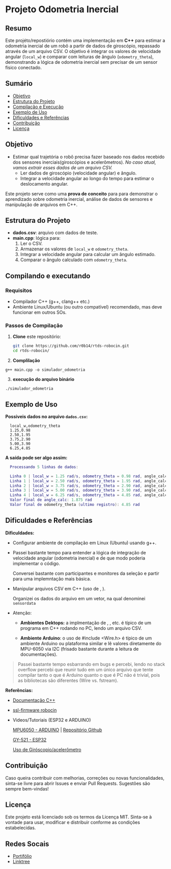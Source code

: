 # Projeto Odometria Inercial

## Resumo
Este projéto/repostiório contém uma implementação em **C++** para estimar a odometria inercial de um robô a partir de dados de giroscópio, repassado através de um arquivo CSV. O objetivo é integrar os valores de velocidade angular (`local_w`) e comparar com leituras de ângulo (`odometry_theta`), demonstrando a lógica de odometria inercial sem precisar de um sensor físico conectado.


## Sumário

- [Objetivo](#objetivo)
- [Estrutura do Projeto](#estrutura-do-projeto)
- [Compilação e Execução](#compilando-e-executando)
- [Exemplo de Uso](#exemplo-de-uso)
- [Dificuldades e Referências](#dificuldades-e-referências)
- [Contribuição](#contribuição)
- [Licença](#licença)

## Objetivo

- Estimar qual trajetória o robô precisa fazer baseado nos dados recebido dos sensores inerciais(giroscópios e acelerômetros). *No caso atual, vamos extrair esses dados de um arquivo CSV.*
  - Ler dados de giroscópio (velocidade angular) e ângulo.
  - Integrar a velocidade angular ao longo do tempo para estimar o deslocamento angular.

Este projeto serve como uma **prova de conceito** para para demonstrar o aprendizado sobre odometria inercial, análise de dados de sensores e manipulação de arquivos em C++.

## Estrutura do Projeto

- **dados.csv**: arquivo com dados de teste.  
- **main.cpp**: lógica para:
  1. Ler o CSV.
  2. Armazenar os valores de `local_w` e `odometry_theta`.
  3. Integrar a velocidade angular para calcular um ângulo estimado.
  4. Comparar o ângulo calculado com `odometry_theta`.

## Compilando e executando

### Requisitos

- Compilador C++ (g++, clang++ etc.)  
- Ambiente Linux/Ubuntu (ou outro compatível) recomendado, mas deve funcionar em outros SOs.

### Passos de Compilação

1. **Clone** este repositório:
   ```bash
   git clone https://github.com/r0b14/rtds-robocin.git 
   cd rtds-robocin/
   ```
2. **Complilação**

  `g++ main.cpp -o simulador_odometria`

3. **execução do arquivo binário**

  `./simulador_odometria`

## Exemplo de Uso

**Possiveis dados no arquivo `dados.csv`:**

  ```csv
    local_w,odometry_theta
    1.25,0.98
    2.50,1.95
    3.75,2.90
    5.00,3.90
    6.25,4.85
  ```

**A saída pode ser algo assim:**

  ```lua
    Processando 5 linhas de dados:

    Linha 0 | local_w = 1.25 rad/s, odometry_theta = 0.98 rad, angle_calc (integrado) = 0.125 rad
    Linha 1 | local_w = 2.50 rad/s, odometry_theta = 1.95 rad, angle_calc (integrado) = 0.375 rad
    Linha 2 | local_w = 3.75 rad/s, odometry_theta = 2.90 rad, angle_calc (integrado) = 0.750 rad
    Linha 3 | local_w = 5.00 rad/s, odometry_theta = 3.90 rad, angle_calc (integrado) = 1.250 rad
    Linha 4 | local_w = 6.25 rad/s, odometry_theta = 4.85 rad, angle_calc (integrado) = 1.875 rad
    Valor final de angle_calc: 1.875 rad
    Valor final de odometry_theta (ultimo registro): 4.85 rad
  ```

## Dificuldades e Referências

**Dificuldades:**

- Configurar ambiente de compilação em Linux (Ubuntu) usando g++.

- Passei bastante tempo para entender a lógica de integração de velocidade angular (odometria inercial) e de que modo poderia implementar o código.

    Conversei bastante com participantes e monitores da seleção e partir para uma implemntação mais básica.


- Manipular arquivos CSV em C++ (uso de <fstream>, <sstream>).

    Organizei os dados do arquivo em um vetor, na qual denominei `sensordata` 

- Atenção:

  - **Ambientes Dektops:** a implmentação de <fstream>, <iostream>, etc. é típico de um programa em C++ rodando no PC, lendo um arquivo CSV.

  - **Ambiente Arduino**: o uso de #include <Wire.h> é típico de um ambiente Arduino ou plataforma similar e lê valores diretamente do MPU-6050 via I2C (frisado bastante durante a leitura de documentações).


> Passei bastante tempo esbarrando em bugs e percebi, lendo no stack overflow percebi que reunir tudo em um único arquivo que tente compilar tanto o que é Arduino quanto o que é PC não é trivial, pois as bibliotecas são diferentes (Wire vs. fstream).

**Referências:**

- [Documentação C++](https://en.cppreference.com/w/)

- [ssl-firmware robocin](https://github.com/robocin/ssl-firmware/wiki)

- Videos/Tutoriais (ESP32 e ARDUINO)

  [MPU6050 - ARDUINO](https://www.youtube.com/watch?v=zkdMM4jqtF0) | [Repositório Github](https://github.com/Hykudoru/MPU6050-Gyro-Motion-Tracking)

  [GY-521 - ESP32](https://www.youtube.com/watch?v=VEU_fLbrySo)

  [Uso de Giróscopio/acelerômetro](https://www.youtube.com/watch?v=o-ekkWT5C98)

## Contribuição

Caso queira contribuir com melhorias, correções ou novas funcionalidades, sinta-se livre para abrir Issues e enviar Pull Requests.
Sugestões são sempre bem-vindas!


## Licença

Este projeto está licenciado sob os termos da Licença MIT. Sinta-se à vontade para usar, modificar e distribuir conforme as condições estabelecidas.

## Redes Socais

- [Portifólio](https://sites.google.com/cin.ufpe.br/rtds)
- [Linktree](https://linktr.ee/_r0b14)